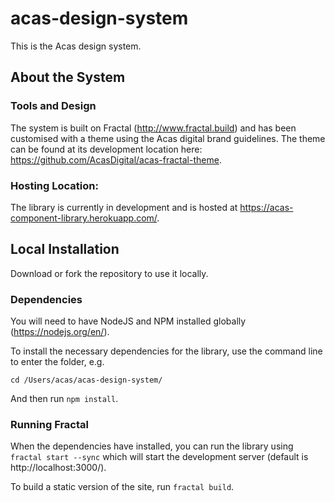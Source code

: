 # acas-design-system

This is the Acas design system.

## About the System

### Tools and Design
The system is built on Fractal (http://www.fractal.build) and has been customised with a theme using the Acas digital brand guidelines. The theme can be found at its development location here: https://github.com/AcasDigital/acas-fractal-theme.

### Hosting Location:
The library is currently in development and is hosted at https://acas-component-library.herokuapp.com/.

## Local Installation

Download or fork the repository to use it locally.

### Dependencies
You will need to have NodeJS and NPM installed globally (https://nodejs.org/en/).

To install the necessary dependencies for the library, use the command line to enter the folder, e.g.

``` cd /Users/acas/acas-design-system/ ```

And then run ` npm install `.

### Running Fractal
When the dependencies have installed, you can run the library using `fractal start --sync` which will start the development server (default is http://localhost:3000/).

To build a static version of the site, run `fractal build`.



